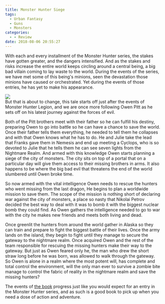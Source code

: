 ```yaml
---
title: Monster Hunter Siege
tags:
  - Urban Fantasy
  - Guns
  - Monsters
categories:
  - - Review
date: 2018-08-06 20:55:27
---
```


With each and every installment of the Monster Hunter series, the stakes have gotten greater, and the dangers intensified.  And as the stakes and risks increase the entire world keeps circling around a central being, a big bad villain coming to lay waste to the world.  During the events of the series, we have met some of this being's minions, seen the devastation those minions have caused or orchestrated.  Yet during the events of those entries, he has yet to make his appearance.<!-- more --><div class="embedded-image-left">![](./monster-hunter-siege.jpeg)</div>  But that is about to change, this tale starts off just after the events of Monster Hunter Legion, and we are once more following Owen Pitt as he sets off on his latest journey against the forces of evil.  

Both of the Pitt brothers meet with their father so he can fulfill his destiny, preparing Owen to go into battle so he can have a chance to save the world.  Once their father tells them everything, he needed to tell them he collapses and with that Owen knows what he has to do.  He and Julie take the lead that Franks gave them in Nemesis and end up meeting a Cyclops, who is so devoted to Julie that he tells them he can see seven lights from the Nightmare Realm.  And armed with this knowledge Owen starts planning a siege of the city of monsters.  The city sits on top of a portal that on a particular day will give them access to their missing brothers in arms.  It also happens to be where the big bad evil that threatens the end of the world slumbered until Owen broke time.

So now armed with the vital intelligence Owen needs to rescue the hunters who went missing from the last dragon, He begins to plan a worldwide mission to save them.  The scope of the mission is nothing short of declaring war against the city of monsters, a place so nasty that Nikolai Petrov decided the best way to deal with it was to bomb it with the biggest nuclear bomb they could find.  As Owen gathers the intelligence needed to go to war with the city he makes new friends and meets both living and dead.

Once greenlit the hunters from around the world gather in Alaska so they can train and prepare to fight the biggest battle of their lives.  Once the army lands on the island, they begin to fight until they manage to secure the gateway to the nightmare realm.  Once acquired Owen and the rest of the team responsible for rescuing the missing hunters make their way to the gateway.  But just as Owen feared only he, the man who drew the short straw long before he was born, was allowed to walk through the gateway.  So Owen is alone in a realm where the most potent will, has complete and total control the environment, will the only man ever to survive a zombie bite manage to control the fabric of reality in the nightmare realm and save the missing hunters?

The events of [the book](https://www.amazon.com/gp/product/1481483277/ref=as_li_tl?ie=UTF8&camp=1789&creative=9325&creativeASIN=1481483277&linkCode=as2&tag=mysite009e-20&linkId=63d7fbd799e114f78c9243807ca9075d) progress just like you would expect for an entry in the Monster Hunter series, and as such is a good book to pick up when you need a dose of action and adventure.
